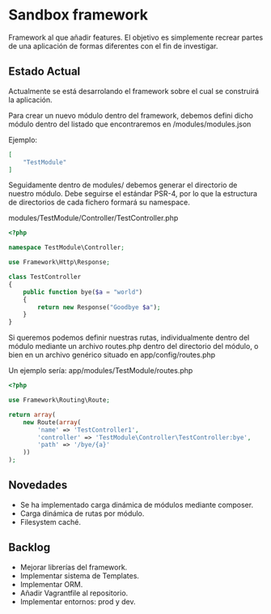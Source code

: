 # Sandbox framework
Framework al que añadir features. El objetivo es simplemente recrear partes de una aplicación de formas diferentes con el fin de investigar.

## Estado Actual
Actualmente se está desarrolando el framework sobre el cual se construirá la aplicación.

Para crear un nuevo módulo dentro del framework, debemos defini dicho módulo dentro del listado que encontraremos en /modules/modules.json

Ejemplo:
```json
[
	"TestModule"
]
```
Seguidamente dentro de modules/ debemos generar el directorio de nuestro módulo. Debe seguirse el estándar PSR-4, por lo que la estructura de directorios de cada fichero formará su namespace.

modules/TestModule/Controller/TestController.php
```php
<?php

namespace TestModule\Controller;

use Framework\Http\Response;

class TestController
{
	public function bye($a = "world")
	{
		return new Response("Goodbye $a");
	}
}
```

Si queremos podemos definir nuestras rutas, individualmente dentro del módulo mediante un archivo routes.php dentro del directorio del módulo, o bien en un archivo genérico situado en app/config/routes.php

Un ejemplo sería:
app/modules/TestModule/routes.php
```php
<?php

use Framework\Routing\Route;

return array(
	new Route(array(
		'name' => 'TestController1',
		'controller' => 'TestModule\Controller\TestController:bye',
		'path' => '/bye/{a}'
	))
);
```
## Novedades
 * Se ha implementado carga dinámica de módulos mediante composer.
 * Carga dinámica de rutas por módulo.
 * Filesystem caché.

## Backlog
 * Mejorar librerías del framework.
 * Implementar sistema de Templates.
 * Implementar ORM.
 * Añadir Vagrantfile al repositorio.
 * Implementar entornos: prod y dev.
